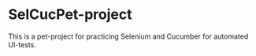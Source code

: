 # SelCucPet-project
This is a pet-project for practicing Selenium and Cucumber for automated UI-tests.
